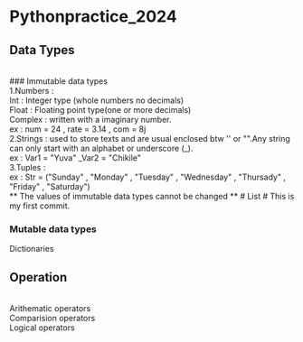 # Pythonpractice_2024
## Data Types 
<br>
### Immutable data types 
<br>
1.Numbers :
<br>
Int : Integer type (whole numbers no decimals)
<br>
Float : Floating point type(one or more decimals)
<br>
Complex : written with a imaginary number.
<br>
ex : 
num = 24 ,
rate = 3.14 ,
com = 8j
<br>
2.Strings : used to store texts and  are usual enclosed btw '' or "".Any string can only start with an alphabet or underscore (_). 
<br>
ex :
Var1 = "Yuva"
_Var2 = "Chikile"
<br>
3.Tuples :
<br>
ex :
Str = ("Sunday" , "Monday" , "Tuesday" , "Wednesday" , "Thursady" , "Friday" , "Saturday")
<br>
** The values of immutable data types cannot be changed **
# List #
This is my first commit.
  







###

### Mutable data types 
Dictionaries 
## Operation  ##
<br>
Arithematic operators
<br>
Comparision operators
<br>
Logical operators